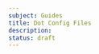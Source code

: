 ```yaml
---
subject: Guides
title: Dot Config Files
description:
status: draft
---
```


<DocHeader props={props}/>
